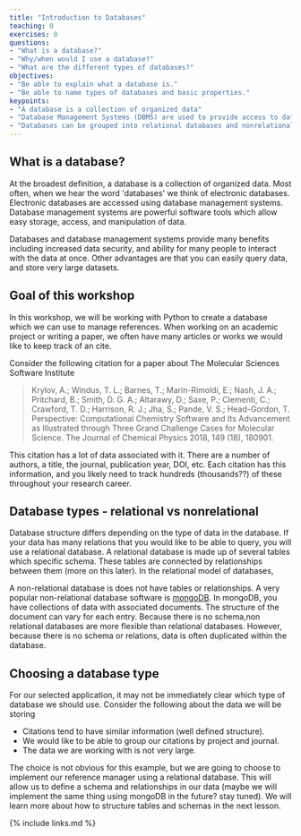 ```yaml
---
title: "Introduction to Databases"
teaching: 0
exercises: 0
questions:
- "What is a database?"
- "Why/when would I use a database?"
- "What are the different types of databases?"
objectives:
- "Be able to explain what a database is."
- "Be able to name types of databases and basic properties."
keypoints:
- "A database is a collection of organized data"
- "Database Management Systems (DBMS) are used to provide access to databases."
- "Databases can be grouped into relational databases and nonrelational databases depending on structure."
---
```


## What is a database?

At the broadest definition, a database is a collection of organized data. Most often, when we hear the word 'databases' we think of electronic databases. Electronic databases are accessed using database management systems. Database management systems are powerful software tools which allow easy storage, access, and manipulation of data.

Databases and database management systems provide many benefits including increased data security, and ability for many people to interact with the data at once. Other advantages are that you can easily query data, and store very large datasets.

## Goal of this workshop
In this workshop, we will be working with Python to create a database which we can use to manage references. When working on an academic project or writing a paper, we often have many articles or works we would like to keep track of an cite.

Consider the following citation for a paper about The Molecular Sciences Software Institute

> Krylov, A.; Windus, T. L.; Barnes, T.; Marin-Rimoldi, E.; Nash, J. A.; Pritchard, B.; Smith, D. G. A.; Altarawy, D.; Saxe, P.; Clementi, C.; Crawford, T. D.; Harrison, R. J.; Jha, S.; Pande, V. S.; Head-Gordon, T. Perspective: Computational Chemistry Software and Its Advancement as Illustrated through Three Grand Challenge Cases for Molecular Science. The Journal of Chemical Physics 2018, 149 (18), 180901.

This citation has a lot of data associated with it. There are a number of authors, a title, the journal, publication year, DOI, etc. Each citation has this information, and you likely need to track hundreds (thousands??) of these throughout your research career. 

## Database types - relational vs nonrelational

Database structure differs depending on the type of data in the database. If your data has many relations that you would like to be able to query, you will use a relational database. A relational database is made up of several tables which specific schema.  These tables are connected by relationships between them (more on this later). In the relational model of databases, 

A non-relational database is does not have tables or relationships. A very popular non-relational database software is [mongoDB](https://www.mongodb.com/). In mongoDB, you have collections of data with associated documents. The structure of the document can vary for each entry. Because there is no schema,non relational databases are more flexible than relational databases. However, because there is no schema or relations, data is often duplicated within the database.

## Choosing a database type
For our selected application, it may not be immediately clear which type of database we should use. Consider the following about the data we will be storing

- Citations tend to have similar information (well defined structure).
- We would like to be able to group our citations by project and journal.
- The data we are working with is not very large.

The choice is not obvious for this example, but we are going to choose to implement our reference manager using a relational database. This will allow us to define a schema and relationships in our data (maybe we will implement the same thing using mongoDB in the future? stay tuned). We will learn more about how to structure tables and schemas in the next lesson. 

{% include links.md %}

